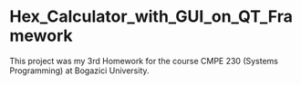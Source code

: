 # Hex_Calculator_with_GUI_on_QT_Framework
This project was my 3rd Homework for the course CMPE 230 (Systems Programming) at Bogazici University.
